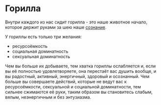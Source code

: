 # Горилла

Внутри каждого из нас сидит горилла - это наше животное начало, которое держит руками за шею наше [сознание](conscience.md).

У гориллы есть только три желания:
- ресурсоёмкость
- социальная доминатность
- сексуальная доминатность

Чем вы больше их добываете, тем хватка гориллы ослабляется и, если вы её полностью удовлетворяете, она перестаёт вас душить вообще, и вы радостный, активный, энергичный, здоровый и осознанный. Чем больше вы совершаете действий, которые не ведут вас к ресурсоёмкости, сексуальной и социальной доминатности, тем сильнее сжимаются её руки, таким образом вы становитесь слабым, вялым, неэнергичным и без энтузиазма.
